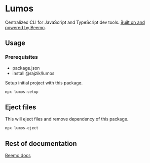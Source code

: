 # Lumos

Centralized CLI for JavaScript and TypeScript dev tools.
[Built on and powered by Beemo](https://github.com/beemojs/beemo).

## Usage

### Prerequisites

- package.json
- install @rajzik/lumos

Setup initial project with this package.

```bash
npx lumos-setup
```

## Eject files

This will eject files and remove dependency of this package.

```bash
npx lumos-eject
```

## Rest of documentation

[Beemo docs](https://milesj.gitbook.io/beemo/)
